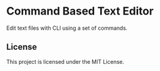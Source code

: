 # Command Based Text Editor
Edit text files with CLI using a set of commands.
## License
This project is licensed under the MIT License.